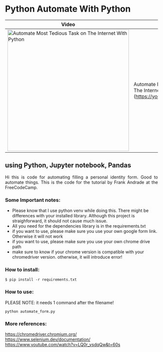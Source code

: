 # Python Automate With Python

Video | Title
---|---
<a href="https://youtu.be/LQ0r_vsdqQw"><img src="http://img.youtube.com/vi/LQ0r_vsdqQw/0.jpg" alt="Automate Most Tedious Task on The Internet With Python" title="Automate Most Tedious Task on The Internet With Python" width="400" /></a> | Automate Most Tedious Task on The Internet With Python (https://youtu.be/LQ0r_vsdqQw)

## using Python, Jupyter notebook, Pandas

<p align="justify"> Hi this is code for automating filling a personal identity form. Good to automate things. This is the code for the tutorial by Frank Andrade at the FreeCodeCamp.

### Some Important notes:

- Please know that I use python venv while doing this. There might be differences with your installed library. Although this project is straighforward, it should not cause much issue.
- All you need for the dependencies library is in the requirements.txt
- if you want to use, please make sure you use your own google form link. Otherwise it will not work
- if you want to use, please make sure you use your own chrome drive path
- make sure to know if your chrome version is compatible with your chromedriver version. otherwise, it will introduce error! 

### How to install:

```
$ pip install -r requirements.txt
```

### How to use:

PLEASE NOTE: it needs 1 command after the filename!

```
python automate_form.py
```

### More references:

https://chromedriver.chromium.org/
https://www.selenium.dev/documentation/
https://www.youtube.com/watch?v=LQ0r_vsdqQw&t=60s
